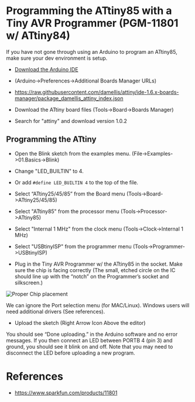 # Programming the ATtiny85 with a Tiny AVR Programmer (PGM-11801 w/ ATtiny84)

If you have not gone through using an Arduino to program an ATtiny85, make sure your dev environment
 is setup.

* [Download the Arduino IDE](https://www.arduino.cc/en/Main/Software)

* (Arduino->Preferences->Additional Boards Manager URLs)

 * https://raw.githubusercontent.com/damellis/attiny/ide-1.6.x-boards-manager/package_damellis_attiny_index.json

* Download the ATtiny board files (Tools->Board->Boards Manager)

 * Search for "attiny" and download version 1.0.2
 
## Programming the ATtiny

* Open the Blink sketch from the examples menu. (File->Examples->01.Basics->Blink)

* Change "LED_BUILTIN" to 4.
 
 * Or add ```#define LED_BUILTIN 4``` to the top of the file.

* Select “ATtiny25/45/85” from the Board menu (Tools->Board->ATtiny25/45/85)

* Select "ATtiny85" from the processor menu (Tools->Processor->ATtiny85)

* Select "Internal 1 MHz" from the clock menu (Tools->Clock->Internal 1 MHz)

* Select "USBtinyISP" from the programmer menu (Tools->Programmer->USBtinyISP)
 
* Plug in the Tiny AVR Programmer w/ the ATtiny85 in the socket. Make sure the chip is facing correctly (The small, etched circle on the IC should line up with the “notch” on the Programmer’s socket and silkscreen.)

![Proper Chip placement](https://cdn.sparkfun.com/r/600-600/assets/3/f/5/f/4/52713369757b7ff7668b4567.png)

We can ignore the Port selection menu (for MAC/Linux). Windows users will need additional drivers (See references).

* Upload the sketch (Right Arrow Icon Above the editor)

You should see “Done uploading.” in the Arduino software and no error messages. If you then connect an LED between PORTB 4 (pin 3) and ground, you should see it blink on and off. Note that you may need to disconnect the LED before uploading a new program.

# References

* https://www.sparkfun.com/products/11801

